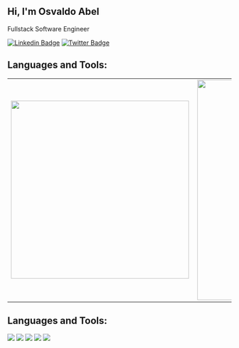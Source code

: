 ## Hi, I'm Osvaldo Abel

Fullstack Software Engineer

[![Linkedin Badge](https://img.shields.io/badge/-LinkedIn-blue?style=for-the-badge&logo=Linkedin&logoColor=white)](https://www.linkedin.com/in/osvaldo-abel-1767112b//)
[![Twitter Badge](https://img.shields.io/badge/-Twitter-yellowgreen?style=for-the-badge&logo=Twitter&logoColor=white)](https://twitter.com/osvalldo_abel)

## Languages and Tools:

<center>
<table>
    <tr>
        <td><img width="400px" align="left" src="https://github-readme-stats.vercel.app/api/top-langs/?username=osvaldoabel&hide=HTML,%20javascript,php&layout=compact&theme=buefy" /></td>
        <td><img width="495px" align="left" src="https://github-readme-stats.vercel.app/api?username=osvaldoabel&theme=buefy"/></td>
    </tr>   
</table>
</center>  

## Languages and Tools:

![](https://img.shields.io/badge/OS-Linux-informational?style=flat-square&logo=linux&color=fcc624)
![](https://img.shields.io/badge/Tools-GO-informational?style=flat-square&logo=go&color=336791&logoColor=2496ED)
![](https://img.shields.io/badge/Tools-Docker-informational?style=flat-square&logo=docker&color=2496ED)
![](https://img.shields.io/badge/Tools-PostgreSQL-informational?style=flat-square&logo=postgresql&color=336791&logoColor=2496ED)
![](https://img.shields.io/badge/Tools-Mongo-informational?style=flat-square&logo=mongodb&color=336791&logoColor=2496ED)
